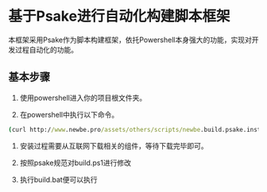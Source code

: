 # 基于Psake进行自动化构建脚本框架

本框架采用Psake作为脚本构建框架，依托Powershell本身强大的功能，实现对开发过程自动化的功能。

## 基本步骤

1. 使用powershell进入你的项目根文件夹。

1. 在powershell中执行以下命令。

  ```cmd
  (curl http://www.newbe.pro/assets/others/scripts/newbe.build.psake.install.txt).Content | powershell
  ```

1. 安装过程需要从互联网下载相关的组件，等待下载完毕即可。

1. 按照psake规范对build.ps1进行修改

1. 执行build.bat便可以执行
